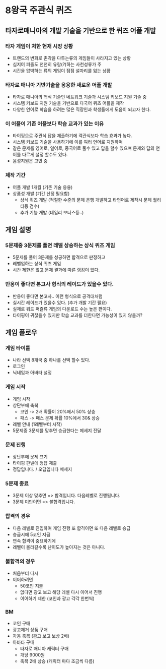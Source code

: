 # 8왕국 주관식 퀴즈
## 타자로매니아의 개발 기술을 기반으로 한 퀴즈 어플 개발 
### 타자 게임이 처한 현재 시장 상황
- 트랜드의 변화로 촌각을 다투는류의 게임들이 사라지고 있는 상황
- 심지어 퍼즐도 천천히 유람(?)하는 사천성류가 주
- 시간을 압박하는 류의 게임이 점점 설자리를 잃는 상황

### 타자로 매니아 기반기술을 응용한 새로운 어플 개발
- 타자로 매니아의 핵식 기술인 네트워크 기술과 시스템 키보드 지원 기술 중
- 시스템 키보드 지원 기술을 기반으로 다국어 퀴츠 어플을 제작
- 다양한 언어로 학습을 하려는 많은 직장인과 학생들에게 도움이 되고자 한다. 

### 이 어플이 기존 어플보다 학습 교과가 있는 이유 
- 타이핑으로 주관식 답을 제출하기에 객관식보다 학습 효과가 높다.
- 시스템 키보드 기술을 사용하기에 이를 여러 언어로 지원하며 
- 같은 문제를 영어로, 일어로, 중국어로 풀수 있고 답을 할수 있으며 문제와 답의 언어를 다르게 설정 할수도 있다.
- 음성지원은 고민 중

### 제작 기간
- 어플 개발 1개월 (기존 기술 응용) 
- 상품성 개발 (기간 산정 필요함)
  - 상식 퀴즈 개발 (적절한 수준의 문제 은행 개발하고 타언어로 제작시 문제 퀄리티등 검수)  
  - 추가 기능 개발 (데일리 보너스등..)

## 게임 설명
### 5문제중 3문제를 풀면 레벨 상승하는 상식 퀴즈 게임
- 5문제를 풀어 3문제를 성공하면 합격으로 판정하고 
- 레벨업하는 상식 퀴즈 게임 
- 시간 제한은 없고 문제 결과에 따른 랭킹이 있다. 

### 반응이 좋다면 본고사 형식의 레이드가 있을수 있다. 
- 반응이 좋다면 본고사.. 이런 형식으로 공격대처럼 
- 실시간 레이드가 있을수 있다. (추가 개발 기간 필요)
- 실제로 워드 퍼즐류 게임의 다운로드 수는 높은 편이다. 
- 타이핑이 귀찮을수 있지만 학습 교과를 더한다면 가능성이 있지 않을까?

## 게임 플로우
### 게임 타이틀
- 나라 선택 8개국 중 하나를 선택 할수 있다. 
- 로그인 
- 닉네임과 아바타 설정
### 게임 시작
- 게임 시작 
- 상단부에 축복 
  - 코인 -> 2배 확률이 20%에서 50% 상승
  - 패스 -> 패스 문제 확률 10%에서 30& 상승  
- 레벨 안내 (1레벨부터 시작)
- 5문제중 3문제를 맞추면 승급한다는 메세지 전달 
### 문제 진행
- 상단부에 문제 표기 
- 타이핑 판넬에 정답 제출
- 정답입니다. / 오답입니다 메세지

### 5문제 종료 
- 3문제 이상 맞추면 => 합격입니다. 다음레벨로 진행됩니다.
- 3문제 미만이면 => 불합격입니다. 

### 합격의 경우 
- 다음 레벨로 진입하여 게임 진행 또 합격이면 또 다음 레벨로 승급
- 승급시에 5코인 지급
- 연속 합격이 중요하기에
- 레벨이 올라갈수록 난이도가 높아지는 것은 아니다. 
### 불합격의 경우
- 처음부터 다시 
- 이어하려면 
  - 50코인 지불 
  - 없다면 광고 보고 해당 레벨 다시 이어서 진행
  - 이어하기 제한 (코인과 광고 각각 한번씩)

### BM
- 코인 구매 
- 광고제거 상품 구매
- 자동 축복 (광고 보고 보상 2배)
- 아바타 구매 
  - 타자로 매니아 캐릭터 구매 
  - 개당 9000원
  - 축복 2배 상승 (캐릭터 마다 조금씩 다름)
